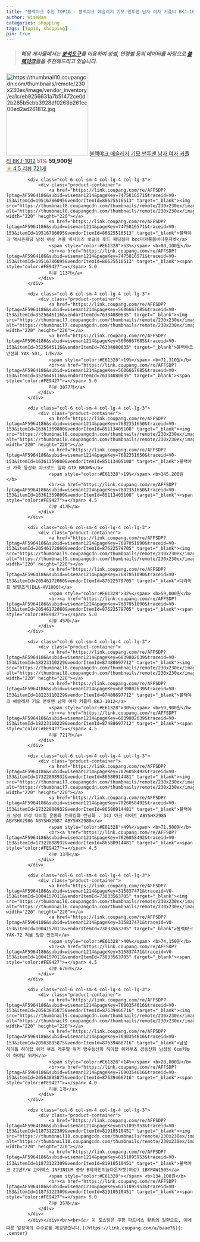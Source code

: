 ```yaml
---
title: "블랙야크 추천 TOP10 - 블랙야크 애슬레저 기모 맨투맨 남자 여자 커플티 BKJ-1012"
author: WiseMan
categories: shopping
tags: [Top10, shopping]
pin: true
---
```


> ##### 해당 게시물에서는 [**분석도구**](https://itemscout.io/)를 이용하여 **성별**, **연령별** 등의 데이터를 바탕으로 [**블랙야크**](https://link.coupang.com/a/baae76)들을 추천해드리고 있습니다.
<div class="container"><div class="row">
            <div class="col-6 col-sm-4 col-lg-4 col-lg-3">
                <div class="product-container">
                    <a href="https://link.coupang.com/re/AFFSDP?lptag=AF5964186&subid=wiseman1214&pageKey=6839802639&traceid=V0-153&itemId=16261320785&vendorItemId=87488697671" target="_blank"><img src="https://thumbnail10.coupangcdn.com/thumbnails/remote/230x230ex/image/vendor_inventory/ea1c/eb9256631a7b51472ce0d2b265b5cbb3928df0268b261ec00ed2ad261812.jpg" alt="https://thumbnail10.coupangcdn.com/thumbnails/remote/230x230ex/image/vendor_inventory/ea1c/eb9256631a7b51472ce0d2b265b5cbb3928df0268b261ec00ed2ad261812.jpg" width="220" height="220"></a>
                    <a href="https://link.coupang.com/re/AFFSDP?lptag=AF5964186&subid=wiseman1214&pageKey=6839802639&traceid=V0-153&itemId=16261320785&vendorItemId=87488697671" target="_blank">블랙야크 애슬레저 기모 맨투맨 남자 여자 커플티 BKJ-1012</a>
                    <span style="color:#E61328">51%</span> <b>59,900원</b>
                    <br><a href="https://link.coupang.com/re/AFFSDP?lptag=AF5964186&subid=wiseman1214&pageKey=6839802639&traceid=V0-153&itemId=16261320785&vendorItemId=87488697671" target="_blank"><span style="color:#FE9427">★</span> 4.5
                    리뷰 721개</a>
                </div>
            </div>
            
            <div class="col-6 col-sm-4 col-lg-4 col-lg-3">
                <div class="product-container">
                    <a href="https://link.coupang.com/re/AFFSDP?lptag=AF5964186&subid=wiseman1214&pageKey=7475816571&traceid=V0-153&itemId=19516786095&vendorItemId=86625516513" target="_blank"><img src="https://thumbnail8.coupangcdn.com/thumbnails/remote/230x230ex/image/vendor_inventory/5ee3/eb88c47c8b924849fc7db5f09f75d72a2326146493d2b2312259ecc8da47.jpeg" alt="https://thumbnail8.coupangcdn.com/thumbnails/remote/230x230ex/image/vendor_inventory/5ee3/eb88c47c8b924849fc7db5f09f75d72a2326146493d2b2312259ecc8da47.jpeg" width="220" height="220"></a>
                    <a href="https://link.coupang.com/re/AFFSDP?lptag=AF5964186&subid=wiseman1214&pageKey=7475816571&traceid=V0-153&itemId=19516786095&vendorItemId=86625516513" target="_blank">블랙야크 역시즌패딩 남성 여성 겨울 빅사이즈 뽀글이 후드 패딩점퍼 bcc마카롱봄버다운자켓</a>
                    <span style="color:#E61328">53%</span> <b>80,100원</b>
                    <br><a href="https://link.coupang.com/re/AFFSDP?lptag=AF5964186&subid=wiseman1214&pageKey=7475816571&traceid=V0-153&itemId=19516786095&vendorItemId=86625516513" target="_blank"><span style="color:#FE9427">★</span> 5.0
                    리뷰 113개</a>
                </div>
            </div>
            
            <div class="col-6 col-sm-4 col-lg-4 col-lg-3">
                <div class="product-container">
                    <a href="https://link.coupang.com/re/AFFSDP?lptag=AF5964186&subid=wiseman1214&pageKey=5606667685&traceid=V0-153&itemId=3525646116&vendorItemId=76334080635" target="_blank"><img src="https://thumbnail7.coupangcdn.com/thumbnails/remote/230x230ex/image/rs_quotation_api/6qgf7ztp/b828838e986249c69b931b51d672df51.jpg" alt="https://thumbnail7.coupangcdn.com/thumbnails/remote/230x230ex/image/rs_quotation_api/6qgf7ztp/b828838e986249c69b931b51d672df51.jpg" width="220" height="220"></a>
                    <a href="https://link.coupang.com/re/AFFSDP?lptag=AF5964186&subid=wiseman1214&pageKey=5606667685&traceid=V0-153&itemId=3525646116&vendorItemId=76334080635" target="_blank">블랙야크 안전화 YAK-501, 1개</a>
                    <span style="color:#E61328">19%</span> <b>71,310원</b>
                    <br><a href="https://link.coupang.com/re/AFFSDP?lptag=AF5964186&subid=wiseman1214&pageKey=5606667685&traceid=V0-153&itemId=3525646116&vendorItemId=76334080635" target="_blank"><span style="color:#FE9427">★</span> 5.0
                    리뷰 3077개</a>
                </div>
            </div>
            
            <div class="col-6 col-sm-4 col-lg-4 col-lg-3">
                <div class="product-container">
                    <a href="https://link.coupang.com/re/AFFSDP?lptag=AF5964186&subid=wiseman1214&pageKey=7682351650&traceid=V0-153&itemId=16361359800&vendorItemId=85113405108" target="_blank"><img src="https://thumbnail8.coupangcdn.com/thumbnails/remote/230x230ex/image/vendor_inventory/6106/30d192b78880ff593d1ade6fdbbd75073a0d7fb8044d340a867a417be6e7.png" alt="https://thumbnail8.coupangcdn.com/thumbnails/remote/230x230ex/image/vendor_inventory/6106/30d192b78880ff593d1ade6fdbbd75073a0d7fb8044d340a867a417be6e7.png" width="220" height="220"></a>
                    <a href="https://link.coupang.com/re/AFFSDP?lptag=AF5964186&subid=wiseman1214&pageKey=7682351650&traceid=V0-153&itemId=16361359800&vendorItemId=85113405108" target="_blank">블랙야크 가죽 등산화 야크로드 알파 GTX BROWN</a>
                    <span style="color:#E61328">19%</span> <b>145,200원</b>
                    <br><a href="https://link.coupang.com/re/AFFSDP?lptag=AF5964186&subid=wiseman1214&pageKey=7682351650&traceid=V0-153&itemId=16361359800&vendorItemId=85113405108" target="_blank"><span style="color:#FE9427">★</span> 4.5
                    리뷰 41개</a>
                </div>
            </div>
            
            <div class="col-6 col-sm-4 col-lg-4 col-lg-3">
                <div class="product-container">
                    <a href="https://link.coupang.com/re/AFFSDP?lptag=AF5964186&subid=wiseman1214&pageKey=7687051090&traceid=V0-153&itemId=20546172060&vendorItemId=87622579705" target="_blank"><img src="https://thumbnail9.coupangcdn.com/thumbnails/remote/230x230ex/image/vendor_inventory/898b/49162143c1ec6fa2b17a60b8f631332ff25550ef3068ccfd73ee4a168a95.jpg" alt="https://thumbnail9.coupangcdn.com/thumbnails/remote/230x230ex/image/vendor_inventory/898b/49162143c1ec6fa2b17a60b8f631332ff25550ef3068ccfd73ee4a168a95.jpg" width="220" height="220"></a>
                    <a href="https://link.coupang.com/re/AFFSDP?lptag=AF5964186&subid=wiseman1214&pageKey=7687051090&traceid=V0-153&itemId=20546172060&vendorItemId=87622579705" target="_blank">디라이프 발열조끼(DLA-HV1000)</a>
                    <span style="color:#E61328">32%</span> <b>59,000원</b>
                    <br><a href="https://link.coupang.com/re/AFFSDP?lptag=AF5964186&subid=wiseman1214&pageKey=7687051090&traceid=V0-153&itemId=20546172060&vendorItemId=87622579705" target="_blank"><span style="color:#FE9427">★</span> 5.0
                    리뷰 45개</a>
                </div>
            </div>
            
            <div class="col-6 col-sm-4 col-lg-4 col-lg-3">
                <div class="product-container">
                    <a href="https://link.coupang.com/re/AFFSDP?lptag=AF5964186&subid=wiseman1214&pageKey=6839802639&traceid=V0-153&itemId=18223110229&vendorItemId=87488697712" target="_blank"><img src="https://thumbnail8.coupangcdn.com/thumbnails/remote/230x230ex/image/vendor_inventory/cf86/d9dcb6235b61fddb4d2804504445c3cf0fc29e5ed74e37c0c62c43976a80.jpg" alt="https://thumbnail8.coupangcdn.com/thumbnails/remote/230x230ex/image/vendor_inventory/cf86/d9dcb6235b61fddb4d2804504445c3cf0fc29e5ed74e37c0c62c43976a80.jpg" width="220" height="220"></a>
                    <a href="https://link.coupang.com/re/AFFSDP?lptag=AF5964186&subid=wiseman1214&pageKey=6839802639&traceid=V0-153&itemId=18223110229&vendorItemId=87488697712" target="_blank">블랙야크 애슬레저 기모 맨투맨 남자 여자 커플티 BKJ-1012</a>
                    <span style="color:#E61328">30%</span> <b>59,900원</b>
                    <br><a href="https://link.coupang.com/re/AFFSDP?lptag=AF5964186&subid=wiseman1214&pageKey=6839802639&traceid=V0-153&itemId=18223110229&vendorItemId=87488697712" target="_blank"><span style="color:#FE9427">★</span> 4.5
                    리뷰 721개</a>
                </div>
            </div>
            
            <div class="col-6 col-sm-4 col-lg-4 col-lg-3">
                <div class="product-container">
                    <a href="https://link.coupang.com/re/AFFSDP?lptag=AF5964186&subid=wiseman1214&pageKey=7026058492&traceid=V0-153&itemId=17322808932&vendorItemId=86580914481" target="_blank"><img src="https://thumbnail7.coupangcdn.com/thumbnails/remote/230x230ex/image/vendor_inventory/1223/c613fa3ff252a3d7acac565b370831d83e6502a3c07f44e36a5705b471e8.png" alt="https://thumbnail7.coupangcdn.com/thumbnails/remote/230x230ex/image/vendor_inventory/1223/c613fa3ff252a3d7acac565b370831d83e6502a3c07f44e36a5705b471e8.png" width="220" height="220"></a>
                    <a href="https://link.coupang.com/re/AFFSDP?lptag=AF5964186&subid=wiseman1214&pageKey=7026058492&traceid=V0-153&itemId=17322808932&vendorItemId=86580914481" target="_blank">블랙야크 남성 여성 다이얼 운동화 트레킹화 런닝화 . 343 아크 라이트 ABYSHX2985 ABYSHX2986 ABYSHX2987 ABYSHX2988</a>
                    <span style="color:#E61328">49%</span> <b>71,500원</b>
                    <br><a href="https://link.coupang.com/re/AFFSDP?lptag=AF5964186&subid=wiseman1214&pageKey=7026058492&traceid=V0-153&itemId=17322808932&vendorItemId=86580914481" target="_blank"><span style="color:#FE9427">★</span> 4.5
                    리뷰 33개</a>
                </div>
            </div>
            
            <div class="col-6 col-sm-4 col-lg-4 col-lg-3">
                <div class="product-container">
                    <a href="https://link.coupang.com/re/AFFSDP?lptag=AF5964186&subid=wiseman1214&pageKey=315837471&traceid=V0-153&itemId=1004157011&vendorItemId=73033563705" target="_blank"><img src="https://thumbnail6.coupangcdn.com/thumbnails/remote/230x230ex/image/vendor_inventory/08e1/ec2dbf1117e60c4cada58a04215d821e8cc5790c6e5ab5e70deb4b38a02f.jpg" alt="https://thumbnail6.coupangcdn.com/thumbnails/remote/230x230ex/image/vendor_inventory/08e1/ec2dbf1117e60c4cada58a04215d821e8cc5790c6e5ab5e70deb4b38a02f.jpg" width="220" height="220"></a>
                    <a href="https://link.coupang.com/re/AFFSDP?lptag=AF5964186&subid=wiseman1214&pageKey=315837471&traceid=V0-153&itemId=1004157011&vendorItemId=73033563705" target="_blank">블랙야크 YAK-72 겨울 방한 안전화</a>
                    <span style="color:#E61328">40%</span> <b>74,150원</b>
                    <br><a href="https://link.coupang.com/re/AFFSDP?lptag=AF5964186&subid=wiseman1214&pageKey=315837471&traceid=V0-153&itemId=1004157011&vendorItemId=73033563705" target="_blank"><span style="color:#FE9427">★</span> 4.5
                    리뷰 670개</a>
                </div>
            </div>
            
            <div class="col-6 col-sm-4 col-lg-4 col-lg-3">
                <div class="product-container">
                    <a href="https://link.coupang.com/re/AFFSDP?lptag=AF5964186&subid=wiseman1214&pageKey=7690354616&traceid=V0-153&itemId=20563805875&vendorItemId=87639466716" target="_blank"><img src="https://thumbnail9.coupangcdn.com/thumbnails/remote/230x230ex/image/vendor_inventory/ad1c/f252ee05b106dda3d870a5f028b3851149fb6917905a12efe7cd862f3dc6.jpg" alt="https://thumbnail9.coupangcdn.com/thumbnails/remote/230x230ex/image/vendor_inventory/ad1c/f252ee05b106dda3d870a5f028b3851149fb6917905a12efe7cd862f3dc6.jpg" width="220" height="220"></a>
                    <a href="https://link.coupang.com/re/AFFSDP?lptag=AF5964186&subid=wiseman1214&pageKey=7690354616&traceid=V0-153&itemId=20563805875&vendorItemId=87639466716" target="_blank">남성 하이톱 하이탑 워커 부츠 캐주얼 워커 방수등산화 하이탑 워커부츠 경등산화 남성용 6cm키높이 하이탑 워커</a>
                    <span style="color:#E61328">14%</span> <b>28,800원</b>
                    <br><a href="https://link.coupang.com/re/AFFSDP?lptag=AF5964186&subid=wiseman1214&pageKey=7690354616&traceid=V0-153&itemId=20563805875&vendorItemId=87639466716" target="_blank"><span style="color:#FE9427">★</span> 4.0
                    리뷰 1개</a>
                </div>
            </div>
            
            <div class="col-6 col-sm-4 col-lg-4 col-lg-3">
                <div class="product-container">
                    <a href="https://link.coupang.com/re/AFFSDP?lptag=AF5964186&subid=wiseman1214&pageKey=6151095953&traceid=V0-153&itemId=11873122309&vendorItemId=81910510451" target="_blank"><img src="https://thumbnail10.coupangcdn.com/thumbnails/remote/230x230ex/image/vendor_inventory/7b96/877e935c4d73af4556ceb5d5967167b3b1671ca0b5bcefeb823b98076fbe.jpg" alt="https://thumbnail10.coupangcdn.com/thumbnails/remote/230x230ex/image/vendor_inventory/7b96/877e935c4d73af4556ceb5d5967167b3b1671ca0b5bcefeb823b98076fbe.jpg" width="220" height="220"></a>
                    <a href="https://link.coupang.com/re/AFFSDP?lptag=AF5964186&subid=wiseman1214&pageKey=6151095953&traceid=V0-153&itemId=11873122309&vendorItemId=81910510451" target="_blank">블랙야크 21년F/W 고어텍스 INFINIUM 중량 B티저인피늄다운자켓(여성) 1BYPAW1505</a>
                    <span style="color:#E61328"></span> <b>134,100원</b>
                    <br><a href="https://link.coupang.com/re/AFFSDP?lptag=AF5964186&subid=wiseman1214&pageKey=6151095953&traceid=V0-153&itemId=11873122309&vendorItemId=81910510451" target="_blank"><span style="color:#FE9427">★</span> 5.0
                    리뷰 35개</a>
                </div>
            </div>
            </div></div><br><br>[👉 이 포스팅은 쿠팡 파트너스 활동의 일환으로, 이에 따른 일정액의 수수료를 제공받습니다.](https://link.coupang.com/a/baae76){: .center}